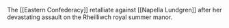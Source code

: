 The [[Eastern Confederacy]] retalliate against [[Napella Lundgren]] after her devastating assault on the Rheilliwch royal summer manor.